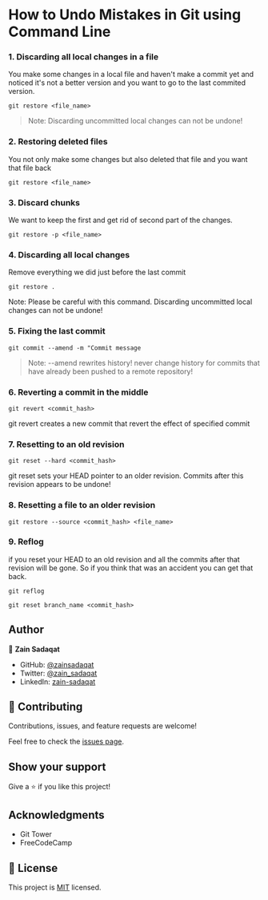 
# How to Undo Mistakes in Git using Command Line

### 1. Discarding all local changes in a file

You make some changes in a local file and haven't make a commit yet and noticed it's not a better version and you want to go to the last commited version.

`git restore <file_name>`

> Note: Discarding uncommitted local changes can not be undone!

### 2. Restoring deleted files

You not only make some changes but also deleted that file and you want that file back

`git restore <file_name>`

### 3. Discard chunks

We want to keep the first and get rid of second part of the changes.

`git restore -p <file_name>`

### 4. Discarding all local changes

Remove everything we did just before the last commit

`git restore .`

Note: Please be careful with this command. Discarding uncommitted local changes can not be undone!

### 5. Fixing the last commit

`git commit --amend -m "Commit message`

> Note: --amend rewrites history! never change history for commits that have already been pushed to a remote repository!

### 6. Reverting a commit in the middle

`git revert <commit_hash>`

git revert creates a new commit that revert the effect of specified commit

### 7. Resetting to an old revision

`git reset --hard <commit_hash>`

git reset sets your HEAD pointer to an older revision. Commits after this revision appears to be undone!

### 8. Resetting a file to an older revision

`git restore --source <commit_hash> <file_name>`

### 9. Reflog

if you reset your HEAD to an old revision and all the commits after that revision will be gone. So if you think that was an accident you can get that back.

`git reflog`

`git reset branch_name <commit_hash>`

## Author

👤 **Zain Sadaqat**

- GitHub: [@zainsadaqat](https://github.com/zainsadaqat)
- Twitter: [@zain_sadaqat](https://twitter.com/zain_sadaqat)
- LinkedIn: [zain-sadaqat](https://linkedin.com/in/zain-sadaqat)

## 🤝 Contributing

Contributions, issues, and feature requests are welcome!

Feel free to check the [issues page](../../issues/).

## Show your support

Give a ⭐️ if you like this project!

## Acknowledgments

- Git Tower
- FreeCodeCamp

## 📝 License

This project is [MIT](./MIT.md) licensed.
